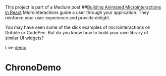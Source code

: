 This project is part of a Medium post
##[Building Animated Microinteractions in React](https://medium.freecodecamp.com/how-to-build-animated-microinteractions-in-react-aab1cb9fe7c8)
Microinteractions guide a user through your application. They reinforce your user experience and provide delight.

You may have seen some of the slick examples of microinteractions on Dribble or CodePen. But do you know how to build your own library of similar UI widgets?

Live [demo](https://search-animation.firebaseapp.com)
# ChronoDemo
